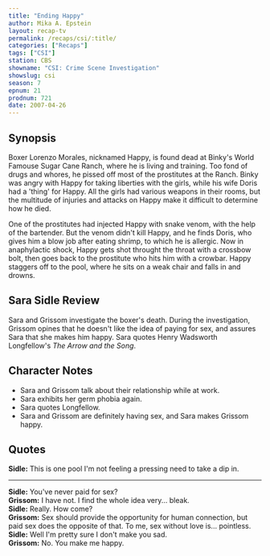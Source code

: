 ```yaml
---
title: "Ending Happy"
author: Mika A. Epstein
layout: recap-tv
permalink: /recaps/csi/:title/
categories: ["Recaps"]
tags: ["CSI"]
station: CBS
showname: "CSI: Crime Scene Investigation"
showslug: csi
season: 7  
epnum: 21
prodnum: 721  
date: 2007-04-26
---
```


## Synopsis

Boxer Lorenzo Morales, nicknamed Happy, is found dead at Binky's World Famouse Sugar Cane Ranch, where he is living and training. Too fond of drugs and whores, he pissed off most of the prostitutes at the Ranch. Binky was angry with Happy for taking liberties with the girls, while his wife Doris had a 'thing' for Happy. All the girls had various weapons in their rooms, but the multitude of injuries and attacks on Happy make it difficult to determine how he died.

One of the prostitutes had injected Happy with snake venom, with the help of the bartender. But the venom didn't kill Happy, and he finds Doris, who gives him a blow job after eating shrimp, to which he is allergic. Now in anaphylactic shock, Happy gets shot throught the throat with a crossbow bolt, then goes back to the prostitute who hits him with a crowbar. Happy staggers off to the pool, where he sits on a weak chair and falls in and drowns.

## Sara Sidle Review

Sara and Grissom investigate the boxer's death. During the investigation, Grissom opines that he doesn't like the idea of paying for sex, and assures Sara that she makes him happy. Sara quotes Henry Wadsworth Longfellow's _The Arrow and the Song_.

## Character Notes

* Sara and Grissom talk about their relationship while at work.  
* Sara exhibits her germ phobia again.  
* Sara quotes Longfellow.  
* Sara and Grissom are definitely having sex, and Sara makes Grissom happy.

## Quotes

**Sidle:** This is one pool I'm not feeling a pressing need to take a dip in.  

- - -

**Sidle:** You've never paid for sex?  
**Grissom:** I have not. I find the whole idea very... bleak.  
**Sidle:** Really. How come?  
**Grissom:** Sex should provide the opportunity for human connection, but paid sex does the opposite of that. To me, sex without love is... pointless.  
**Sidle:** Well I'm pretty sure I don't make you sad.  
**Grissom:** No. You make me happy.

